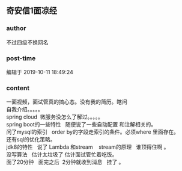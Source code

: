 ## 奇安信1面凉经
### author 
不过四级不换网名
### post-time 

编辑于  2019-10-11 18:49:24
### content 
<div class="post-topic-des nc-post-content">
 <div>
  一面视频，面试管真的搞心态。没有我的简历。瞎问
  <br/>
 </div>
 <div>
  自我介绍。。。。。
  <br/>
 </div>
 <div>
  spring cloud  微服务没怎么了解过。。。。。
 </div>
 <div>
  spring boot的一些特性   随便说了一些自动配置 和注解相关的。
 </div>
 <div>
  问了mysql的索引   order by的字段走索引的条件。必须where 里面存在。
 </div>
 <div>
  还有sql的优化策略。
  <br/>
 </div>
 <div>
  jdk8的特性   说了
  <span>
   Lambda
  </span>
  和stream    stream的原理   谁顶得住啊 。
 </div>
 <div>
  没写算法   估计太垃圾了 估计面试管忙着吃饭。
 </div>
 <div>
  面了20分钟   面完之后  2分钟就收到消息   挂了 。
 </div>
 <div>
  <br/>
 </div>
 <div>
  <br/>
 </div>
</div>
